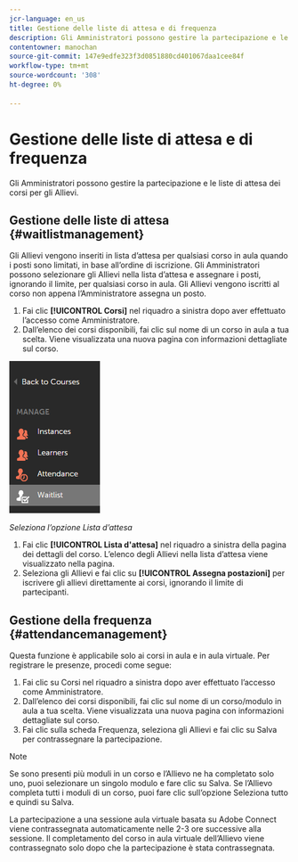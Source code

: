 ```yaml
---
jcr-language: en_us
title: Gestione delle liste di attesa e di frequenza
description: Gli Amministratori possono gestire la partecipazione e le liste di attesa dei corsi per gli Allievi.
contentowner: manochan
source-git-commit: 147e9edfe323f3d0851880cd401067daa1cee84f
workflow-type: tm+mt
source-wordcount: '308'
ht-degree: 0%

---
```




# Gestione delle liste di attesa e di frequenza

Gli Amministratori possono gestire la partecipazione e le liste di attesa dei corsi per gli Allievi.

## Gestione delle liste di attesa {#waitlistmanagement}

Gli Allievi vengono inseriti in lista d’attesa per qualsiasi corso in aula quando i posti sono limitati, in base all’ordine di iscrizione. Gli Amministratori possono selezionare gli Allievi nella lista d’attesa e assegnare i posti, ignorando il limite, per qualsiasi corso in aula. Gli Allievi vengono iscritti al corso non appena l’Amministratore assegna un posto.

1. Fai clic **[!UICONTROL Corsi]** nel riquadro a sinistra dopo aver effettuato l’accesso come Amministratore.
1. Dall’elenco dei corsi disponibili, fai clic sul nome di un corso in aula a tua scelta. Viene visualizzata una nuova pagina con informazioni dettagliate sul corso.

![](assets/waitlist-and-attendance-mgmnt.png)

*Seleziona l’opzione Lista d’attesa*

1. Fai clic **[!UICONTROL Lista d&#39;attesa]** nel riquadro a sinistra della pagina dei dettagli del corso. L’elenco degli Allievi nella lista d’attesa viene visualizzato nella pagina.
1. Seleziona gli Allievi e fai clic su **[!UICONTROL Assegna postazioni]** per iscrivere gli allievi direttamente ai corsi, ignorando il limite di partecipanti.

## Gestione della frequenza {#attendancemanagement}

Questa funzione è applicabile solo ai corsi in aula e in aula virtuale. Per registrare le presenze, procedi come segue:

1. Fai clic su Corsi nel riquadro a sinistra dopo aver effettuato l’accesso come Amministratore.
1. Dall’elenco dei corsi disponibili, fai clic sul nome di un corso/modulo in aula a tua scelta. Viene visualizzata una nuova pagina con informazioni dettagliate sul corso.
1. Fai clic sulla scheda Frequenza, seleziona gli Allievi e fai clic su Salva per contrassegnare la partecipazione.

>[!NOTE]
>
>Se sono presenti più moduli in un corso e l’Allievo ne ha completato solo uno, puoi selezionare un singolo modulo e fare clic su Salva. Se l’Allievo completa tutti i moduli di un corso, puoi fare clic sull’opzione Seleziona tutto e quindi su Salva.

La partecipazione a una sessione aula virtuale basata su Adobe Connect viene contrassegnata automaticamente nelle 2-3 ore successive alla sessione. Il completamento del corso in aula virtuale dell’Allievo viene contrassegnato solo dopo che la partecipazione è stata contrassegnata.
